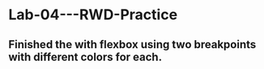 # Lab-04---RWD-Practice 

## Finished the with flexbox using two breakpoints with different colors for each. 

